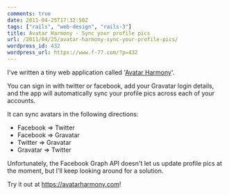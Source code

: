 ```yaml
---
comments: true
date: 2011-04-25T17:32:50Z
tags: ["rails", "web-design", "rails-3"]
title: Avatar Harmony - Sync your profile pics
url: /2011/04/25/avatar-harmony-sync-your-profile-pics/
wordpress_id: 432
wordpress_url: https://www.f-77.com/?p=432
---
```


I've written a tiny web application called '<a href="https://avatarharmony.com">Avatar Harmony</a>'.

You can sign in with twitter or facebook, add your Gravatar login details, and the app will automatically sync your profile pics across each of your accounts.

It can sync avatars in the following directions:

<ul>
	<li>Facebook =&gt; Twitter</li>
	<li>Facebook =&gt; Gravatar</li>
	<li>Twitter =&gt; Gravatar</li>
	<li>Gravatar =&gt; Twitter</li>
</ul>

<p>Unfortunately, the Facebook Graph API doesn't let us update profile pics at the moment, but I'll keep looking around for a solution.</p>

<p>Try it out at <a href="https://avatarharmony.com">https://avatarharmony.com</a>!</p>
